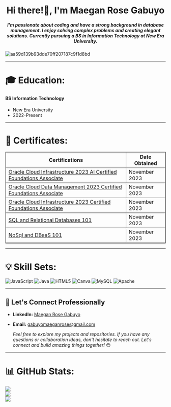 <h1 align="center">Hi there!👋, I'm Maegan Rose Gabuyo</h1>
<h5 align="center" font-weight="5">I'm passionate about coding and have a strong background in database management. I enjoy solving complex problems and creating elegant solutions. Currently pursuing a BS in Information Technology at New Era University.</h5>

![aa59d139b93dde70ff207187c9f1d8bd](https://github.com/MaeganRoseGabuyo/MaeganRoseGabuyo/assets/153274593/2287d865-557e-4fa8-a394-0a7dd64077a0)

---


<!-- Proudly created with GPRM ( https://gprm.itsvg.in ) -->


 <h1 align="left">🎓 Education:</h1>
<h4>BS Information Technology</h4>
<ul>
  <li>New Era University</li>
  <li>2022-Present</li>
</ul>


 <hr/>

 
<h1 align="left"> 🏅 Certificates: </h1>

<table border="1">
        <tr>
            <th>Certifications</th>
            <th>Date Obtained</th>
        </tr>

  <tr>
<td><a href="https://catalog-education.oracle.com/pls/certview/sharebadge?id=68821CE0454DA8AB45288B08B4A66AEE2CD03F1044D1279DB557B7FF652380C8&fbclid=IwAR36aXyspwVgG7TE2XgAsJElAJBJMPZVvB6XtF_YbwwTDwQCOZNlEhz8SvA)">Oracle Cloud Infrastructure 2023 AI Certified Foundations Associate</a></td>
<td>November 2023</td>
</tr>

<tr>
<td><a href="https://catalog-education.oracle.com/pls/certview/sharebadge?id=DA69072DA438B522996776BFD2A3FECCE86E3DC62DA463542B4D3B5FEFA804D2">Oracle Cloud Data Management 2023 Certified Foundations Associate</a></td>
<td>November 2023</td>
</tr>

<tr>
<td><a href="https://catalog-education.oracle.com/pls/certview/sharebadge?id=11C7190D8985363D055DB03FA46B63185E348666C8112C7FC710B0C7F1A9C6B1">Oracle Cloud Infrastructure 2023 Certified Foundations Associate
</a></td>
<td>November 2023</td>
</tr>
        
<tr>
<td><a href="https://courses.cognitiveclass.ai/certificates/ea7c3de68f7a46a68bc642e2ea3d2fb4">SQL and Relational Databases 101</a></td>
<td>November 2023</td>
</tr>

<tr>
<td><a href="https://courses.cognitiveclass.ai/certificates/5e4c775f89f3429c97319b7780458976?fbclid=IwAR0vJobagkCDYPsQLkUXqRIbVnAC1jASOiqnk5MM9qcaYoMSTmCB33GKSe0">NoSql and DBaaS 101</a></td>
<td>November 2023</td>
</tr>
       </table>

<hr>


# 💡 Skill Sets:
![JavaScript](https://img.shields.io/badge/javascript-%23323330.svg?style=for-the-badge&logo=javascript&logoColor=%23F7DF1E) ![Java](https://img.shields.io/badge/java-%23ED8B00.svg?style=for-the-badge&logo=openjdk&logoColor=white) ![HTML5](https://img.shields.io/badge/html5-%23E34F26.svg?style=for-the-badge&logo=html5&logoColor=white) ![Canva](https://img.shields.io/badge/Canva-%2300C4CC.svg?style=for-the-badge&logo=Canva&logoColor=white) ![MySQL](https://img.shields.io/badge/mysql-%2300000f.svg?style=for-the-badge&logo=mysql&logoColor=white) ![Apache](https://img.shields.io/badge/apache-%23D42029.svg?style=for-the-badge&logo=apache&logoColor=white)


<hr>

## 📨 Let's Connect Professionally
-  **LinkedIn:** [Maegan Rose Gabuyo](https://www.linkedin.com/in/maegan-rose-gabuyo-862bb3278/)
- **Email:** gabuyomaeganrose@gmail.com

   <i>Feel free to explore my projects and repositories. If you have any questions or collaboration ideas, don't hesitate to reach out. Let's connect and build amazing things together! </i>😊

<hr>
  
# 📊 GitHub Stats:
![](https://github-readme-stats.vercel.app/api?username=MaeganRoseGabuyo&theme=dark&hide_border=false&include_all_commits=false&count_private=false)<br/>
![](https://github-readme-streak-stats.herokuapp.com/?user=MaeganRoseGabuyo&theme=dark&hide_border=false)<br/>
![](https://github-readme-stats.vercel.app/api/top-langs/?username=MaeganRoseGabuyo&theme=dark&hide_border=false&include_all_commits=false&count_private=false&layout=compact)




